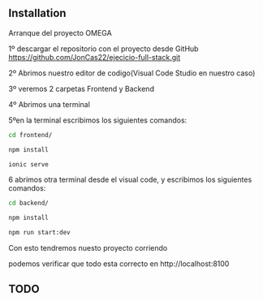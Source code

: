 
## Installation

Arranque del proyecto  OMEGA 

1º descargar el repositorio con el proyecto desde GitHub
https://github.com/JonCas22/ejecicio-full-stack.git

2º Abrimos nuestro editor de codigo(Visual Code Studio en nuestro caso)

3º veremos 2 carpetas Frontend y Backend

4º Abrimos  una terminal

5ºen la terminal escribimos los siguientes comandos:


```bash
cd frontend/
```

```bash
npm install
```

```bash
ionic serve
```

6 abrimos otra terminal desde el visual code, y escribimos los siguientes comandos:

```bash
cd backend/
```

```bash
npm install
```

```bash
npm run start:dev
```

Con esto tendremos nuesto proyecto corriendo

podemos verificar que  todo esta correcto en http://localhost:8100

## TODO

